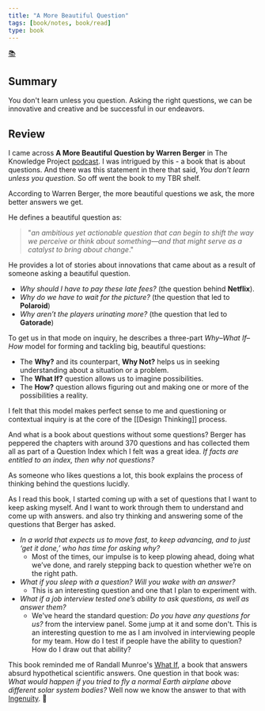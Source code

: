 ```yaml
---
title: "A More Beautiful Question"
tags: [book/notes, book/read]
type: book
---
```

[📚](/moc/books.md)

## Summary

You don't learn unless you question. Asking the right questions, we can be innovative and creative and be successful in our endeavors. 

## Review

I came across **A More Beautiful Question by Warren Berger** in The Knowledge Project [podcast](https://fs.blog/knowledge-project/warren-berger/). I was intrigued by this - a book that is about questions. And there was this statement in there that said, *You don't learn unless you question*. So off went the book to my TBR shelf.

According to Warren Berger, the more beautiful questions we ask, the more better answers we get.

He defines a beautiful question as: 
>"_an ambitious yet actionable question that can begin to shift the way we perceive or think about something—and that might serve as a catalyst to bring about change_."

He provides a lot of stories about innovations that came about as a result of someone asking a beautiful question.

- *Why should I have to pay these late fees?* (the question behind **Netflix**). 
- *Why do we have to wait for the picture?* (the question that led to **Polaroid**)
- *Why aren’t the players urinating more?* (the question that led to **Gatorade**)

To get us in that mode on inquiry, he describes a three-part *Why–What If–How* model for forming and tackling big, beautiful questions:

- The **Why?** and its counterpart, **Why Not?** helps us in seeking understanding about a situation or a problem.
- The **What If?** question allows us to imagine possibilities.
- The **How?** question allows figuring out and making one or more of the possibilities a reality.

I felt that this model makes perfect sense to me and questioning or contextual inquiry is at the core of the [[Design Thinking]] process. 

And what is a book about questions without some questions? Berger has peppered the chapters with around 370 questions and has collected them all as part of a Question Index which I felt was a great idea. *If facts are entitled to an index, then why not questions?*

As someone who likes questions a lot, this book explains the process of thinking behind the questions lucidly.

As I read this book, I started coming up with a set of questions that I want to keep asking myself. And I want to work through them to understand and come up with answers.  and also try thinking and answering some of the questions that Berger has asked.

- *In a world that expects us to move fast, to keep advancing, and to just ‘get it done,’ who has time for asking why?*
  - Most of the times, our impulse is to keep plowing ahead, doing what we’ve done, and rarely stepping back to question whether we’re on the right path.
- *What if you sleep with a question? Will you wake with an answer?*
  - This is an interesting question and one that I plan to experiment with. 
- *What if a job interview tested one’s ability to ask questions, as well as answer them?*
  - We've heard the standard question: *Do you have any questions for us?* from the interview panel. Some jump at it and some don't. This is an interesting question to me as I am involved in interviewing people for my team. How do I test if people have the ability to question? How do I draw out that ability?

This book reminded me of Randall Munroe's [What If](https://what-if.xkcd.com/book/), a  book that answers absurd hypothetical scientific answers. One question in that book was: *What would happen if you tried to fly a normal Earth airplane above different solar system bodies?* Well now we know the answer to that with [Ingenuity](https://mars.nasa.gov/technology/helicopter/). 🙂
